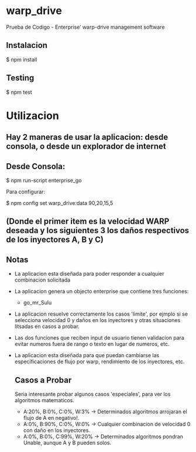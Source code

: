 warp_drive
======================================================================================
Prueba de Codigo - Enterprise’ warp-drive management software

Instalacion
-----------
$ npm install

Testing
-------
$ npm test

Utilizacion
======================================================================================
Hay 2 maneras de usar la aplicacion: desde consola, o desde un explorador de internet
--------------------------------------------------------------------------------------
Desde Consola:
--------------------------------------------------------------------------------------
$ npm run-script enterprise_go

Para configurar:

$ npm config set warp_drive:data 90,20,15,5

(Donde el primer item es la velocidad WARP deseada y los siguientes 3 los daños
 respectivos de los inyectores A, B y C)
--------------------------------------------------------------------------------------


Notas
-----
* La aplicacion esta diseñada para poder responder a cualquier combinacion solicitada
* La aplicacion genera un objecto enterprise que contiene tres funciones:
  - go_mr_Sulu 
* La aplicacion resuelve correctamente los casos 'limite', por ejmplo si se selecciona
  velocidad 0 y daños en los inyectores y otras situaciones litsadas en casos a probar.
* Las dos funciones que reciben input de usuario tienen validacion para evitar numeros fuera
  de rango o texto en lugar de numeros, etc.
* La aplicacion esta diseñada para que puedan cambiarse las especificaciones de flujo por
  warp, rendimiento de los inyectores, etc.

  Casos a Probar
  --------------
  Seria interesante probar algunos casos 'especiales', para ver los algoritmos matematicos.
  * A:20%, B:0%, C:0%, W:3% -> Determinados algoritmos arrojaran el flujo de A en negativo!.
  * A:0%, B:90%, C:0%, W:0% -> Cualquier combinacion de velocidad 0 con daño en los inyectores.
  * A:0%, B:0%, C:99%, W:20% -> Determinados algoritmos pondran Unable, aunque A y B pueden solos.